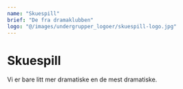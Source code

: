 ```yaml
---
name: "Skuespill"
brief: "De fra dramaklubben"
logo: "@/images/undergrupper_logoer/skuespill-logo.jpg"
---
```


# Skuespill

Vi er bare litt mer dramatiske en de mest dramatiske.
